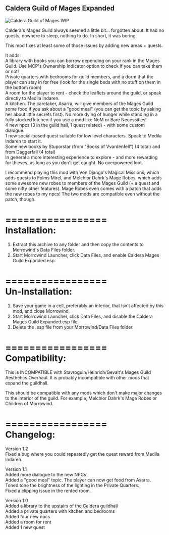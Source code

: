## Caldera Guild of Mages Expanded

![Caldera Guild of Mages WIP](https://78.media.tumblr.com/206dee5aaf63c01426e116cfa3046912/tumblr_nt938t4KCj1ubzdr7o2_1280.png)

Caldera's Mages Guild always seemed a little bit... forgotten about. It had no quests, nowhere to sleep, nothing to do. In short, it was boring.  

This mod fixes at least some of those issues by adding new areas + quests.

It adds:  
A library with books you can borrow depending on your rank in the Mages Guild. Use MCP's Ownership Indicator option to check if you can take them or not!  
Private quarters with bedrooms for guild members, and a dorm that the player can stay in for free (look for the single beds with no stuff on them in the bottom room)  
A room for the player to rent - check the leaflets around the guild, or speak directly to Medila Indaren.  
A kitchen. The caretaker, Asarra, will give members of the Mages Guild some food if you ask about a "good meal" (you can get the topic by asking her about little secrets first). No more dying of hunger while standing in a fully stocked kitchen if you use a mod like NoM or Bare Necessities!  
4 new npcs (3 in the guild hall, 1 quest related) - with some custom dialogue.  
1 new social-based quest suitable for low level characters. Speak to Medila Indaren to start it.  
Some new books by Stuporstar (from "Books of Vvardenfell") (4 total) and from Daggerfall (4 total)  
In general a more interesting experience to explore - and more rewarding for thieves, as long as you don't get caught.
No overpowered loot.  

I recommend playing this mod with Von Django's Magical Missions, which adds quests to Folms Mirel, and Melchior Dahrk's Mage Robes﻿, which adds some awesome new robes to members of the Mages Guild (+ a quest and some nifty other features). Mage Robes even comes with a patch that adds the new robes to my npcs! The two mods are compatible even without the patch, though.  

=================  
Installation:  
=================  
1. Extract this archive to any folder and then copy the contents to Morrowind's Data Files folder.  
2. Start Morrowind Launcher, click Data Files, and enable Caldera Mages Guild Expanded.esp  

=================  
Un-Installation:  
=================  
1. Save your game in a cell, preferably an interior, that isn't affected by this mod, and close Morrowind.  
2. Start Morrowind Launcher, click Data Files, and disable the Caldera Mages Guild Expanded.esp file.  
3. Delete the .esp file from your Morrowind/Data Files folder.  

=================  
Compatibility:  
=================  
This is INCOMPATIBLE with Stavroguin/Heinrich/Gevalt's Mages Guild Aesthetics Overhaul. It is probably incompatible with other mods that expand the guildhall.  

This should be compatible with any mods which don't make major changes to the interior of the guild. For example, Melchior Dahrk's Mage Robes or Children of Morrowind.  

=================  
Changelog:  
=================  
Version 1.2  
Fixed a bug where you could repeatedly get the quest reward from Medila Indaren.  

Version 1.1  
Added more dialogue to the new NPCs  
Added a "good meal" topic. The player can now get food from Asarra.  
Toned tone the brightness of the lighting in the Private Quarters.  
Fixed a clipping issue in the rented room.  

Version 1.0  
Added a library to the upstairs of the Caldera guildhall  
Added a private quarters with kitchen and bedrooms  
Added four new npcs  
Added a room for rent  
Added 1 new quest  
